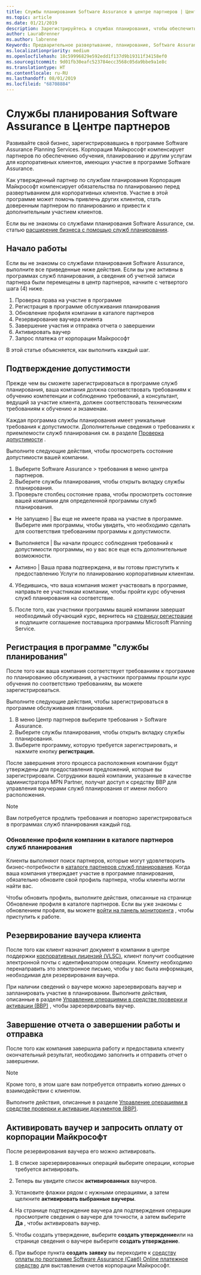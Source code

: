 ```yaml
---
title: Службы планирования Software Assurance в центре партнеров | Центр партнеров
ms.topic: article
ms.date: 01/21/2019
description: Зарегистрируйтесь в службах планирования, чтобы обеспечить планирование перед развертыванием для корпоративных клиентов.
author: LauraBrenner
ms.author: labrenne
Keywords: Предварительное развертывание, планирование, Software Assurance
ms.localizationpriority: medium
ms.openlocfilehash: 18c59996829e592edd1f137d9b19311f34158ef0
ms.sourcegitcommit: 9d01fb30eafc523784ecc3568c05da9bbe9a1e8c
ms.translationtype: HT
ms.contentlocale: ru-RU
ms.lasthandoff: 08/01/2019
ms.locfileid: "68708884"
---
```

# <a name="software-assurance-planning-services-in-partner-center"></a>Службы планирования Software Assurance в Центре партнеров

Развивайте свой бизнес, зарегистрировавшись в программе Software Assurance Planning Services. Корпорация Майкрософт компенсирует партнеров по обеспечению обучения, планированию и другим услугам для корпоративных клиентов, имеющих участие в программе Software Assurance.

Как утвержденный партнер по службам планирования Корпорация Майкрософт компенсирует обязательства по планированию перед развертыванием для корпоративных клиентов. Участие в этой программе может помочь привлечь других клиентов, стать доверенным партнером по планированию и привести к дополнительным участием клиентов.

Если вы не знакомы со службами планирования Software Assurance, см. статью [расширение бизнеса с помощью служб планирования](https://planningservices.partners.extranet.microsoft.com/en/Pages/default.aspx).


## <a name="get-started"></a>Начало работы

Если вы не знакомы со службами планирования Software Assurance, выполните все приведенные ниже действия. Если вы уже активны в программах служб планирования, а сведения об учетной записи партнера были перемещены в центр партнеров, начните с четвертого шага (4) ниже. 

1. Проверка права на участие в программе 
2. Регистрация в программе обслуживания планирования
3. Обновление профиля компании в каталоге партнеров
4. Резервирование ваучера клиента 
5. Завершение участия и отправка отчета о завершении
6. Активировать ваучер 
7. Запрос платежа от корпорации Майкрософт

В этой статье объясняется, как выполнить каждый шаг.

## <a name="confirm-eligibility"></a>Подтверждение допустимости

Прежде чем вы сможете зарегистрироваться в программе служб планирования, ваша компания должна соответствовать требованиям к обучению компетенции и соблюдению требований, а консультант, ведущий за участие клиента, должен соответствовать техническим требованиям к обучению и экзаменам. 

Каждая программа службы планирования имеет уникальные требования к допустимости. Дополнительные сведения о требованиях к приемлемости служб планирования см. в разделе [Проверка допустимости](https://planningservices.partners.extranet.microsoft.com/en/Pages/partnereligibilityrequirements.aspx) .

Выполните следующие действия, чтобы просмотреть состояние допустимости вашей компании.

1. Выберите Software Assurance > требования в меню центра партнеров. 
2. Выберите службы планирования, чтобы открыть вкладку службы планирования.
3. Проверьте столбец состояние права, чтобы просмотреть состояние вашей компании для определенной программы служб планирования. 

- Не запущено | Вы еще не имеете права на участие в программе. Выберите имя программы, чтобы увидеть, что необходимо сделать для соответствия требованиям программы к допустимости.

- Выполняется | Вы начали процесс соблюдения требований к допустимости программы, но у вас все еще есть дополнительные возможности.

- Активно | Ваша права подтверждена, и вы готовы приступить к предоставлению Услуги по планированию корпоративным клиентам. 

4. Убедившись, что ваша компания может участвовать в программе, направьте ее участникам компании, чтобы пройти курс обучения служб планирования на соответствие. 

5. После того, как участники программы вашей компании завершат необходимый обучающий курс, вернитесь на [страницу регистрации](https://planningservices.partners.extranet.microsoft.com/en/Pages/GetRegistered.aspx) и подпишите соглашение поставщика программы Microsoft Planning Service. 

## <a name="enroll-in-the-planning-services-program"></a>Регистрация в программе "службы планирования"

После того как ваша компания соответствует требованиям к программе по планированию обслуживания, а участники программы прошли курс обучения по соответствию требованиям, вы можете зарегистрироваться. 

Выполните следующие действия, чтобы зарегистрироваться в программе обслуживания планирования.

1. В меню Центр партнеров выберите требования > Software Assurance. 
2. Выберите службы планирования, чтобы открыть вкладку службы планирования.
3. Выберите программу, которую требуется зарегистрировать, и нажмите кнопку **регистрация.**

После завершения этого процесса расположения компании будут утверждены для предоставления предложений, которые вы зарегистрировали. Сотрудники вашей компании, указанные в качестве администратора MPN Partner, получат доступ к средству ВВР для управления ваучерами служб планирования от имени любого расположения.
>[!Note]
> Вам потребуется продлить требования и повторно зарегистрироваться в программах служб планирования каждый год.

### <a name="update-your-companys-profile-in-the-planning-services-partner-directory"></a>Обновление профиля компании в каталоге партнеров служб планирования 

Клиенты выполняют поиск партнеров, которые могут удовлетворить бизнес-потребности в [каталоге партнеров служб планирования](https://directory.partners.extranet.microsoft.com/psbproviders/). Когда ваша компания утверждает участие в программе планирования, обязательно обновите свой профиль партнера, чтобы клиенты могли найти вас. 

Чтобы обновить профиль, выполните действия, описанные на странице Обновление профиля в каталоге партнеров. Если вы уже знакомы с обновлением профиля, вы можете [войти на панель мониторинга](https://planningservices.partners.extranet.microsoft.com/en/Pages/dashboard.aspx) , чтобы приступить к работе.  

## <a name="reserve-customer-voucher"></a>Резервирование ваучера клиента

После того как клиент назначит документ в компании в центре поддержки [корпоративных лицензий (VLSC)](https://www.microsoft.com/Licensing/servicecenter/default.aspx), клиент получит сообщение электронной почты с идентификатором операции. Клиенту необходимо перенаправить это электронное письмо, чтобы у вас была информация, необходимая для резервирования ваучера. 

При наличии сведений о ваучере можно зарезервировать ваучер и запланировать участие в планировании. Выполните действия, описанные в разделе [Управление операциями в средстве проверки и активации (ВВР)](voucher-validation-tool.md) , чтобы зарезервировать ваучер.  

## <a name="complete-the-engagement-and-submit-completion-report"></a>Завершение отчета о завершении работы и отправка

После того как компания завершила работу и предоставила клиенту окончательный результат, необходимо заполнить и отправить отчет о завершении.

>[!NOTE]
> Кроме того, в этом шаге вам потребуется отправить копию данных о взаимодействии с клиентом. 


Выполните действия, описанные в разделе [Управление операциями в средстве проверки и активации документов (ВВР)](voucher-validation-tool.md).

## <a name="redeem-a-voucher-and-request-payment-from-microsoft"></a>Активировать ваучер и запросить оплату от корпорации Майкрософт

После резервирования ваучера его можно активировать. 

1. В списке зарезервированных операций выберите операции, которые требуется активировать. 
2. Теперь вы увидите список **активированных** ваучеров.
3. Установите флажки рядом с нужными операциями, а затем щелкните **активировать выбранные ваучеры**.
4. На странице подтверждение ваучера для подтверждения операции просмотрите сведения о ваучере для точности, а затем выберите **Да** , чтобы активировать ваучер.

5. Чтобы создать утверждение, выберите **создать утверждение**или на странице сведения о ваучере выберите **создать утверждение**.

6. При выборе пункта **создать заявку** вы переходите к [средству оплаты по программе Software Assurance (Савб) Online платежное средство](https://planningservices.partners.extranet.microsoft.com/en/Pages/getpaid.aspx) для выставления счетов корпорации Майкрософт.



